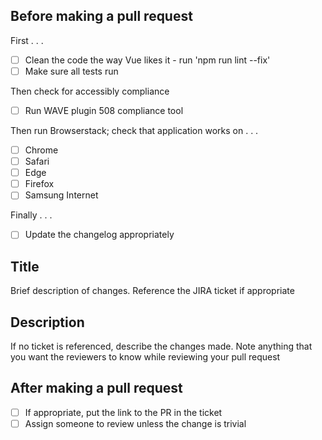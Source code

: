 Before making a pull request
----------------------------
First . . .
- [ ] Clean the code the way Vue likes it - run 'npm run lint --fix'        
- [ ] Make sure all tests run

Then check for accessibly compliance
- [ ] Run WAVE plugin 508 compliance tool

Then run Browserstack; check that application works on . . .
- [ ] Chrome
- [ ] Safari
- [ ] Edge
- [ ] Firefox
- [ ] Samsung Internet

Finally . . .
- [ ] Update the changelog appropriately

Title
-----------
Brief description of changes. Reference the JIRA ticket if appropriate

Description
-----------
If no ticket is referenced, describe the changes made. Note anything that you want the reviewers to know while
reviewing your pull request

After making a pull request
---------------------------
- [ ] If appropriate, put the link to the PR in the ticket
- [ ] Assign someone to review unless the change is trivial